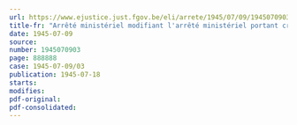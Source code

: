 ```yaml
---
url: https://www.ejustice.just.fgov.be/eli/arrete/1945/07/09/1945070903/justel
title-fr: "Arrêté ministériel modifiant l'arrêté ministériel portant création du Conseil professionnel du Commerce des Minerais et Produits métalliques"
date: 1945-07-09
source:
number: 1945070903
page: 888888
case: 1945-07-09/03
publication: 1945-07-18
starts:
modifies:
pdf-original:
pdf-consolidated:
---
```


